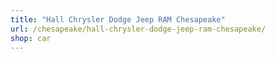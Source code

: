 ```yaml
---
title: "Hall Chrysler Dodge Jeep RAM Chesapeake"
url: /chesapeake/hall-chrysler-dodge-jeep-ram-chesapeake/
shop: car
---
```

